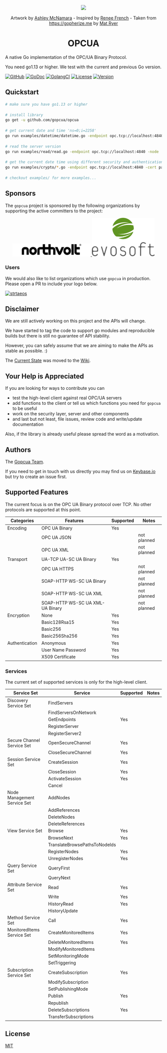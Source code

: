 <p align="center">
   <img width="50%" src="https://raw.githubusercontent.com/gopcua/opcua/master/gopher.png">
</p>

<p align="center">
  Artwork by <a href="https://twitter.com/ashleymcnamara">Ashley McNamara</a> -
  Inspired by <a href="http://reneefrench.blogspot.co.uk/">Renee French</a> -
  Taken from <a href="https://gopherize.me">https://gopherize.me</a> by <a href="https://twitter.com/matryer">Mat Ryer</a>
</p>

<h1 align="center">OPCUA</h1>

A native Go implementation of the OPC/UA Binary Protocol.

You need go1.13 or higher. We test with the current and previous Go version.

[![GitHub](https://github.com/gopcua/opcua/workflows/gopuca/badge.svg)](https://github.com/gopcua/opcua/actions)
[![GoDoc](https://godoc.org/github.com/gopcua/opcua?status.svg)](https://godoc.org/github.com/gopcua/opcua)
[![GolangCI](https://golangci.com/badges/github.com/gopcua/opcua.svg)](https://golangci.com/r/github.com/gopcua/opcua)
[![License](https://img.shields.io/github/license/mashape/apistatus.svg)](https://github.com/gopcua/opcua/blob/master/LICENSE)
[![Version](https://img.shields.io/github/tag/gopcua/opcua.svg?color=blue&label=version)](https://github.com/gopcua/opcua/releases)

## Quickstart

```sh
# make sure you have go1.13 or higher

# install library
go get -u github.com/gopcua/opcua

# get current date and time 'ns=0;i=2258'
go run examples/datetime/datetime.go -endpoint opc.tcp://localhost:4840

# read the server version
go run examples/read/read.go -endpoint opc.tcp://localhost:4840 -node 'ns=0;i=2261'

# get the current date time using different security and authentication modes
go run examples/crypto/*.go -endpoint opc.tcp://localhost:4840 -cert path/to/cert.pem -key path/to/key.pem -sec-policy Basic256 -sec-mode SignAndEncrypt

# checkout examples/ for more examples...
```

## Sponsors

The `gopcua` project is sponsored by the following organizations by supporting the active committers to the project:

<p align="center">
  <a href="https://northvolt.com/">
    <img alt="Northvolt" width="50%" src="https://raw.githubusercontent.com/gopcua/opcua/master/logo/northvolt.png">
  </a>
  <a href="https://www.evosoft.com/">
    <img alt="evosoft" width="40%" src="https://raw.githubusercontent.com/gopcua/opcua/master/logo/evosoft.png">
  </a>
</p>

### Users

We would also like to list organizations which use `gopcua` in production. Please open a PR to include your logo below.
<p align="left">
   <a href="https://strateos.com">
      <img alt="strtaeos" width="10%" src="https://avatars1.githubusercontent.com/u/50255519?s=400&u=3c18028de0bd1a28b604d34d6b239d7a593a7e49&v=4">
   </a>
   </p>

## Disclaimer

We are still actively working on this project and the APIs will change.

We have started to tag the code to support go modules and reproducible builds
but there is still no guarantee of API stability.

However, you can safely assume that we are aiming to make the APIs as
stable as possible. :)

The [Current State](https://github.com/gopcua/opcua/wiki/Current-State) was moved
to the [Wiki](https://github.com/gopcua/opcua/wiki).

## Your Help is Appreciated

If you are looking for ways to contribute you can

 * test the high-level client against real OPC/UA servers
 * add functions to the client or tell us which functions you need for `gopcua` to be useful
 * work on the security layer, server and other components
 * and last but not least, file issues, review code and write/update documentation

Also, if the library is already useful please spread the word as a motivation.

## Authors

The [Gopcua Team](https://github.com/gopcua/opcua/graphs/contributors).

If you need to get in touch with us directly you may find us on [Keybase.io](https://keybase.io)
but try to create an issue first.

## Supported Features

The current focus is on the OPC UA Binary protocol over TCP. No other protocols are supported at this point.

| Categories     | Features                         | Supported | Notes |
|----------------|----------------------------------|-----------|-------|
| Encoding       | OPC UA Binary                    | Yes       |       |
|                | OPC UA JSON                      |           | not planned |
|                | OPC UA XML                       |           | not planned |
| Transport      | UA-TCP UA-SC UA Binary           | Yes       |       |
|                | OPC UA HTTPS                     |           | not planned |
|                | SOAP-HTTP WS-SC UA Binary        |           | not planned |
|                | SOAP-HTTP WS-SC UA XML           |           | not planned |
|                | SOAP-HTTP WS-SC UA XML-UA Binary |           | not planned |
| Encryption     | None                             | Yes       |       |
|                | Basic128Rsa15                    | Yes       |       |
|                | Basic256                         | Yes       |       |
|                | Basic256Sha256                   | Yes       |       |
| Authentication | Anonymous                        | Yes       |       |
|                | User Name Password               | Yes       |       |
|                | X509 Certificate                 | Yes       |       |

### Services

The current set of supported services is only for the high-level client.

| Service Set                 | Service                       | Supported | Notes        |
|-----------------------------|-------------------------------|-----------|--------------|
| Discovery Service Set       | FindServers                   |           |              |
|                             | FindServersOnNetwork          |           |              |
|                             | GetEndpoints                  | Yes       |              |
|                             | RegisterServer                |           |              |
|                             | RegisterServer2               |           |              |
| Secure Channel Service Set  | OpenSecureChannel             | Yes       |              |
|                             | CloseSecureChannel            | Yes       |              |
| Session Service Set         | CreateSession                 | Yes       |              |
|                             | CloseSession                  | Yes       |              |
|                             | ActivateSession               | Yes       |              |
|                             | Cancel                        |           |              |
| Node Management Service Set | AddNodes                      |           |              |
|                             | AddReferences                 |           |              |
|                             | DeleteNodes                   |           |              |
|                             | DeleteReferences              |           |              |
| View Service Set            | Browse                        | Yes       |              |
|                             | BrowseNext                    | Yes       |              |
|                             | TranslateBrowsePathsToNodeIds |           |              |
|                             | RegisterNodes                 | Yes       |              |
|                             | UnregisterNodes               | Yes       |              |
| Query Service Set           | QueryFirst                    |           |              |
|                             | QueryNext                     |           |              |
| Attribute Service Set       | Read                          | Yes       |              |
|                             | Write                         | Yes       |              |
|                             | HistoryRead                   | Yes       |              |
|                             | HistoryUpdate                 |           |              |
| Method Service Set          | Call                          | Yes       |              |
| MonitoredItems Service Set  | CreateMonitoredItems          | Yes       |              |
|                             | DeleteMonitoredItems          | Yes       |              |
|                             | ModifyMonitoredItems          |           |              |
|                             | SetMonitoringMode             |           |              |
|                             | SetTriggering                 |           |              |
| Subscription Service Set    | CreateSubscription            | Yes       |              |
|                             | ModifySubscription            |           |              |
|                             | SetPublishingMode             |           |              |
|                             | Publish                       | Yes       |              |
|                             | Republish                     |           |              |
|                             | DeleteSubscriptions           | Yes       |              |
|                             | TransferSubscriptions         |           |              |

## License

[MIT](https://github.com/gopcua/opcua/blob/master/LICENSE)
